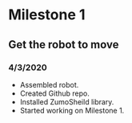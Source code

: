 # Milestone 1
## Get the robot to move
### 4/3/2020
- Assembled robot.
- Created Github repo.
- Installed ZumoSheild library.
- Started working on Milestone 1.